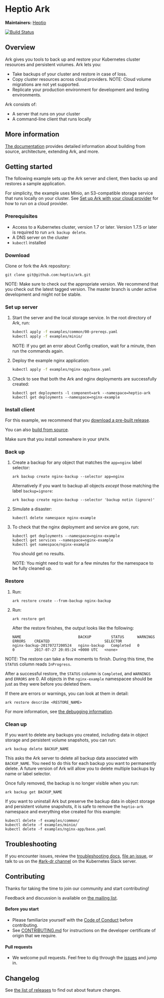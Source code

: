 # Heptio Ark

**Maintainers:** [Heptio][0]

[![Build Status][1]][2]

## Overview

Ark gives you tools to back up and restore your Kubernetes cluster resources and persistent volumes. Ark lets you:

* Take backups of your cluster and restore in case of loss.
* Copy cluster resources across cloud providers. NOTE: Cloud volume migrations are not yet supported.
* Replicate your production environment for development and testing environments.

Ark consists of:

* A server that runs on your cluster
* A command-line client that runs locally

## More information

[The documentation][29] provides detailed information about building from source, architecture, extending Ark, and more.

## Getting started

The following example sets up the Ark server and client, then backs up and restores a sample application.

For simplicity, the example uses Minio, an S3-compatible storage service that runs locally on your cluster. See [Set up Ark with your cloud provider][3] for how to run on a cloud provider. 

### Prerequisites

* Access to a Kubernetes cluster, version 1.7 or later. Version 1.7.5 or later is required to run `ark backup delete`.
* A DNS server on the cluster
* `kubectl` installed

### Download

Clone or fork the Ark repository:

```
git clone git@github.com:heptio/ark.git
```

NOTE: Make sure to check out the appropriate version. We recommend that you check out the latest tagged version. The master branch is under active development and might not be stable.

### Set up server

1. Start the server and the local storage service. In the root directory of Ark, run:

    ```bash
    kubectl apply -f examples/common/00-prereqs.yaml
    kubectl apply -f examples/minio/
    ```

    NOTE: If you get an error about Config creation, wait for a minute, then run the commands again.

1. Deploy the example nginx application:

    ```bash
    kubectl apply -f examples/nginx-app/base.yaml
    ```

1. Check to see that both the Ark and nginx deployments are successfully created:

    ```
    kubectl get deployments -l component=ark --namespace=heptio-ark
    kubectl get deployments --namespace=nginx-example
    ```

### Install client

For this example, we recommend that you [download a pre-built release][26].

You can also [build from source][7].

Make sure that you install somewhere in your `$PATH`.

### Back up

1. Create a backup for any object that matches the `app=nginx` label selector:

    ```
    ark backup create nginx-backup --selector app=nginx
    ```

   Alternatively if you want to backup all objects *except* those matching the label `backup=ignore`:

   ```
   ark backup create nginx-backup --selector 'backup notin (ignore)'
   ```

1. Simulate a disaster:

    ```
    kubectl delete namespace nginx-example
    ```

1. To check that the nginx deployment and service are gone, run:

    ```
    kubectl get deployments --namespace=nginx-example
    kubectl get services --namespace=nginx-example
    kubectl get namespace/nginx-example
    ```

    You should get no results.
    
    NOTE: You might need to wait for a few minutes for the namespace to be fully cleaned up.

### Restore

1. Run:

    ```
    ark restore create --from-backup nginx-backup
    ```

1. Run:

    ```
    ark restore get
    ```

    After the restore finishes, the output looks like the following:

    ```
    NAME                          BACKUP         STATUS      WARNINGS   ERRORS    CREATED                         SELECTOR
    nginx-backup-20170727200524   nginx-backup   Completed   0          0         2017-07-27 20:05:24 +0000 UTC   <none>
    ```

NOTE: The restore can take a few moments to finish. During this time, the `STATUS` column reads `InProgress`.

After a successful restore, the `STATUS` column is `Completed`, and `WARNINGS` and `ERRORS` are 0. All objects in the `nginx-example` namespacee should be just as they were before you deleted them.

If there are errors or warnings, you can look at them in detail:

```
ark restore describe <RESTORE_NAME>
```

For more information, see [the debugging information][18].

### Clean up

If you want to delete any backups you created, including data in object storage and persistent
volume snapshots, you can run:

```
ark backup delete BACKUP_NAME
```

This asks the Ark server to delete all backup data associated with `BACKUP_NAME`.  You need to do
this for each backup you want to permanently delete. A future version of Ark will allow you to
delete multiple backups by name or label selector.

Once fully removed, the backup is no longer visible when you run:

```
ark backup get BACKUP_NAME
```

If you want to uninstall Ark but preserve the backup data in object storage and persistent volume
snapshots, it is safe to remove the `heptio-ark` namespace and everything else created for this
example:

```
kubectl delete -f examples/common/
kubectl delete -f examples/minio/
kubectl delete -f examples/nginx-app/base.yaml
```

## Troubleshooting

If you encounter issues, review the [troubleshooting docs][30], [file an issue][4], or talk to us on the [#ark-dr channel][25] on the Kubernetes Slack server. 

## Contributing

Thanks for taking the time to join our community and start contributing!

Feedback and discussion is available on [the mailing list][24].

#### Before you start

* Please familiarize yourself with the [Code of Conduct][8] before contributing.
* See [CONTRIBUTING.md][5] for instructions on the developer certificate of origin that we require.

#### Pull requests

* We welcome pull requests. Feel free to dig through the [issues][4] and jump in.

## Changelog

See [the list of releases][6] to find out about feature changes.

[0]: https://github.com/heptio
[1]: https://travis-ci.org/heptio/ark.svg?branch=master
[2]: https://travis-ci.org/heptio/ark
[3]: /cloud-common.md
[4]: https://github.com/heptio/ark/issues
[5]: https://github.com/heptio/ark/blob/master/CONTRIBUTING.md
[6]: https://github.com/heptio/ark/releases
[7]: /build-from-scratch.md
[8]: https://github.com/heptio/ark/blob/master/CODE_OF_CONDUCT.md
[9]: https://kubernetes.io/docs/setup/
[10]: https://kubernetes.io/docs/tasks/tools/install-kubectl/#install-with-homebrew-on-macos
[11]: https://kubernetes.io/docs/tasks/tools/install-kubectl/#tabset-1
[12]: https://github.com/kubernetes/kubernetes/blob/master/cluster/addons/dns/README.md
[13]: /output-file-format.md
[14]: https://github.com/kubernetes/kubernetes
[15]: https://aws.amazon.com/
[16]: https://cloud.google.com/
[17]: https://azure.microsoft.com/
[18]: /debugging-restores.md
[19]: /img/backup-process.png
[20]: https://kubernetes.io/docs/concepts/api-extension/custom-resources/#customresourcedefinitions
[21]: https://kubernetes.io/docs/concepts/api-extension/custom-resources/#custom-controllers
[22]: https://github.com/coreos/etcd
[24]: http://j.hept.io/ark-list
[25]: https://kubernetes.slack.com/messages/ark-dr
[26]: https://github.com/heptio/ark/releases
[27]: /hooks.md
[28]: /plugins.md
[29]: https://heptio.github.io/ark/
[30]: /troubleshooting.md
